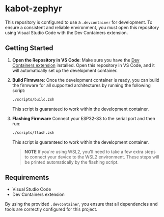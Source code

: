 # kabot-zephyr

This repository is configured to use a `.devcontainer` for development. To ensure a consistent and reliable environment, you must open this repository using Visual Studio Code with the Dev Containers extension.

## Getting Started

1. **Open the Repository in VS Code**:
    Make sure you have the [Dev Containers extension](https://marketplace.visualstudio.com/items?itemName=ms-vscode-remote.remote-containers) installed. Open this repository in VS Code, and it will automatically set up the development container.

2. **Build Firmware**:
    Once the development container is ready, you can build the firmware for all supported architectures by running the following script:

    ```zsh
    ./scripts/build.zsh
    ```

    This script is guaranteed to work within the development container.

3. **Flashing Firmware**
    Connect your ESP32-S3 to the serial port and then run:
    ```zsh
    ./scripts/flash.zsh
    ```
    This script is guaranteed to work within the development container.

    > **NOTE**
    > If you're using WSL2, you'll need to take a few extra steps to connect your device to the WSL2 environment.
    > These steps will be printed automatically by the flashing script.
## Requirements

- Visual Studio Code
- Dev Containers extension

By using the provided `.devcontainer`, you ensure that all dependencies and tools are correctly configured for this project.
